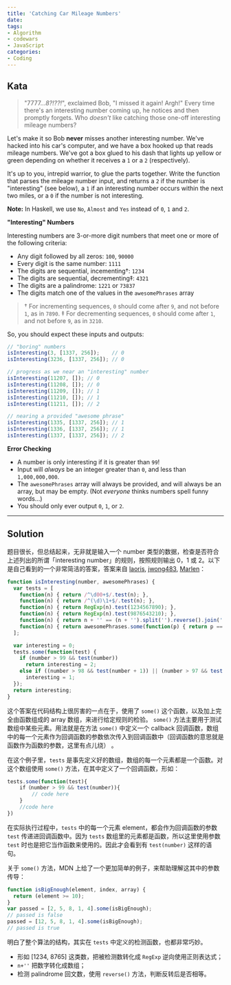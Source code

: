 ```yaml
---
title: 'Catching Car Mileage Numbers'
date: 
tags:
- Algorithm
- codewars
- JavaScript
categories: 
- Coding
---
```


## Kata

>   "7777...*8?!??!*", exclaimed Bob, "I missed it again! Argh!" Every time there's an interesting number coming up, he notices and then promptly forgets. Who *doesn't* like catching those one-off interesting mileage numbers?

Let's make it so Bob **never** misses another interesting number. We've hacked into his car's computer, and we have a box hooked up that reads mileage numbers. We've got a box glued to his dash that lights up yellow or green depending on whether it receives a `1` or a `2` (respectively).

It's up to you, intrepid warrior, to glue the parts together. Write the function that parses the mileage number input, and returns a `2` if the number is "interesting" (see below), a `1` if an interesting number occurs within the next two miles, or a `0` if the number is not interesting.

<!-- more -->

**Note:** In Haskell, we use `No`, `Almost` and `Yes` instead of `0`, `1` and `2`.

 **"Interesting" Numbers**

Interesting numbers are 3-or-more digit numbers that meet one or more of the following criteria:

-   Any digit followed by all zeros: `100`, `90000`
-   Every digit is the same number: `1111`
-   The digits are sequential, incementing†: `1234`
-   The digits are sequential, decrementing‡: `4321`
-   The digits are a palindrome: `1221` or `73837`
-   The digits match one of the values in the `awesomePhrases` array

>   † For incrementing sequences, `0` should come after `9`, and not before  `1`, as in `7890`.
>   ‡ For decrementing sequences, `0` should come after `1`, and not before  `9`, as in `3210`.

So, you should expect these inputs and outputs:

```javascript
// "boring" numbers
isInteresting(3, [1337, 256]);    // 0
isInteresting(3236, [1337, 256]); // 0

// progress as we near an "interesting" number
isInteresting(11207, []); // 0
isInteresting(11208, []); // 0
isInteresting(11209, []); // 1
isInteresting(11210, []); // 1
isInteresting(11211, []); // 2

// nearing a provided "awesome phrase"
isInteresting(1335, [1337, 256]); // 1
isInteresting(1336, [1337, 256]); // 1
isInteresting(1337, [1337, 256]); // 2

```

**Error Checking**

-   A number is only interesting if it is greater than `99`!
-   Input will *always* be an integer greater than `0`, and less than `1,000,000,000`. 
-   The `awesomePhrases` array will always be provided, and will always be an array, but may be empty. (Not *everyone* thinks numbers spell funny words...)
-   You should only ever output `0`, `1`, or `2`.



***

## Solution

题目很长，但总结起来，无非就是输入一个 number 类型的数据，检查是否符合上述列出的所谓「interesting number」的规则，按照规则输出 0，1 或 2。以下是自己看到的一个非常简洁的答案，答案来自 [laoris](https://www.codewars.com/users/laoris), [jwong483](https://www.codewars.com/users/jwong483), [Marlen](https://www.codewars.com/users/Marlen)：

```javascript
function isInteresting(number, awesomePhrases) {
  var tests = [
    function(n) { return /^\d00+$/.test(n); },
    function(n) { return /^(\d)\1+$/.test(n); },
    function(n) { return RegExp(n).test(1234567890); },
    function(n) { return RegExp(n).test(9876543210); },
    function(n) { return n + '' == (n + '').split('').reverse().join(''); },
    function(n) { return awesomePhrases.some(function(p) { return p == n; }); }
  ];

  var interesting = 0;
  tests.some(function(test) {
    if (number > 99 && test(number))
      return interesting = 2;
    else if ((number > 98 && test(number + 1)) || (number > 97 && test(number + 2)))
      interesting = 1;
  });
  return interesting;
}
```

这个答案在代码结构上很厉害的一点在于，使用了 `some()` 这个函数，以及加上完全由函数组成的 array 数组，来进行给定规则的检验。 `some()` 方法主要用于测试数组中某些元素。用法就是在方法 `some()` 中定义一个 callback 回调函数，数组中的每一个元素作为回调函数的参数依次传入到回调函数中（回调函数的意思就是函数作为函数的参数，这里有点儿绕） 。

在这个例子里，`tests` 是事先定义好的数组，数组的每一个元素都是一个函数。对这个数组使用 `some()` 方法，在其中定义了一个回调函数，形如：

```javascript
tests.some(function(test){
    if（number > 99 && test(number)){
        // code here
    }
    //code here
})
```

在实际执行过程中，`tests` 中的每一个元素 element，都会作为回调函数的参数 `test` 传递进回调函数中。因为 `tests`  数组里的元素都是函数，所以这里使用参数  `test`  时也是把它当作函数来使用的。因此才会看到有 `test(number)` 这样的语句。

关于 `some()` 方法，MDN 上给了一个更加简单的例子，来帮助理解这其中的参数传导：

```javascript
function isBigEnough(element, index, array) {
  return (element >= 10);
}
var passed = [2, 5, 8, 1, 4].some(isBigEnough);
// passed is false
passed = [12, 5, 8, 1, 4].some(isBigEnough);
// passed is true
```

明白了整个算法的结构，其实在 `tests` 中定义的检测函数，也都非常巧妙。 

-   形如 [1234, 8765] 这类数，把被检测数转化成 `RegExp` 逆向使用正则表达式；
-   `n+''` 把数字转化成数组；
-   检测 palindrome 回文数，使用 `reverse()` 方法，判断反转后是否相等。